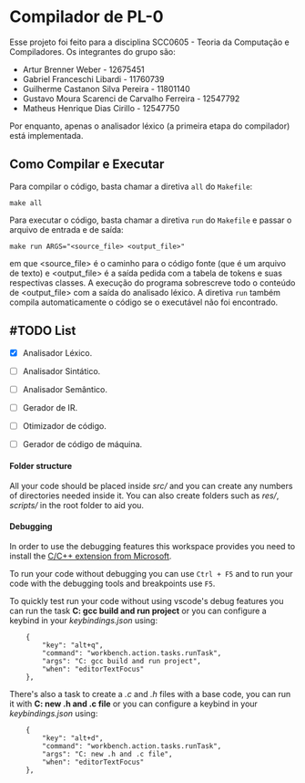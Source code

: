 # Compilador de PL-0
Esse projeto foi feito para a disciplina SCC0605 - Teoria da Computação e Compiladores. Os integrantes do grupo são:
- Artur Brenner Weber - 12675451
- Gabriel Franceschi Libardi - 11760739
- Guilherme Castanon Silva Pereira - 11801140
- Gustavo Moura Scarenci de Carvalho Ferreira - 12547792
- Matheus Henrique Dias Cirillo - 12547750

Por enquanto, apenas o analisador léxico (a primeira etapa do compilador) está implementada.
## Como Compilar e Executar
Para compilar o código, basta chamar a diretiva `all` do `Makefile`:
```
make all
```
Para executar o código, basta chamar a diretiva `run` do `Makefile` e passar o arquivo de entrada e de saída:
```
make run ARGS="<source_file> <output_file>"
```
em que <source_file> é o caminho para o código fonte (que é um arquivo de texto) e <output_file> é a saída pedida com a tabela de tokens e suas respectivas classes. A execução do programa sobrescreve todo o conteúdo de <output_file> com a saída do analisado léxico. A diretiva `run` também compila automaticamente o código se o executável não foi encontrado.

## #TODO List
- [x] Analisador Léxico.
- [ ] Analisador Sintático.
- [ ] Analisador Semântico.
- [ ] Gerador de IR.
- [ ] Otimizador de código.
- [ ] Gerador de código de máquina.


#### Folder structure
All your code should be placed inside _src/_ and you can create any numbers of directories needed inside it.
You can also create folders such as _res/_, _scripts/_ in the root folder to aid you.

#### Debugging

In order to use the debugging features this workspace provides you need to install the [C/C++ extension from Microsoft](https://marketplace.visualstudio.com/items?itemName=ms-vscode.cpptools).

To run your code without debugging you can use ``` Ctrl + F5 ``` and to run your code with the debugging tools and breakpoints use ``` F5 ```.


To quickly test run your code without using vscode's debug features you can run the task **C: gcc build and run project** or you can configure a keybind in your _keybindings.json_ using:

```
    {
        "key": "alt+q",
        "command": "workbench.action.tasks.runTask",
        "args": "C: gcc build and run project",
        "when": "editorTextFocus"
    },
```

There's also a task to create a _.c_ and _.h_ files with a base code, you can run it with **C: new .h and .c file**  or you can configure a keybind in your _keybindings.json_ using:
```
    {
        "key": "alt+d",
        "command": "workbench.action.tasks.runTask",
        "args": "C: new .h and .c file",
        "when": "editorTextFocus"
    },
```

